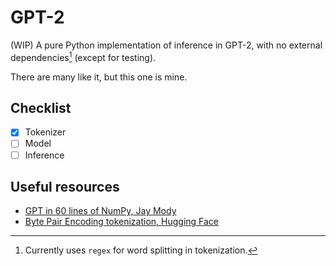 # GPT-2

(WIP) A pure Python implementation of inference in GPT-2, with no external dependencies[^1] (except for testing).

There are many like it, but this one is mine.

[^1]: Currently uses `regex` for word splitting in tokenization.

## Checklist

- [x] Tokenizer
- [ ] Model
- [ ] Inference

## Useful resources

- [GPT in 60 lines of NumPy, Jay Mody](https://jaykmody.com/blog/gpt-from-scratch/)
- [Byte Pair Encoding tokenization, Hugging Face](https://huggingface.co/learn/llm-course/en/chapter6/5#implementing-bpe)